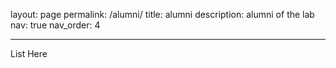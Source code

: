 layout: page
permalink: /alumni/
title: alumni
description: alumni of the lab
nav: true
nav_order: 4

---

List Here
